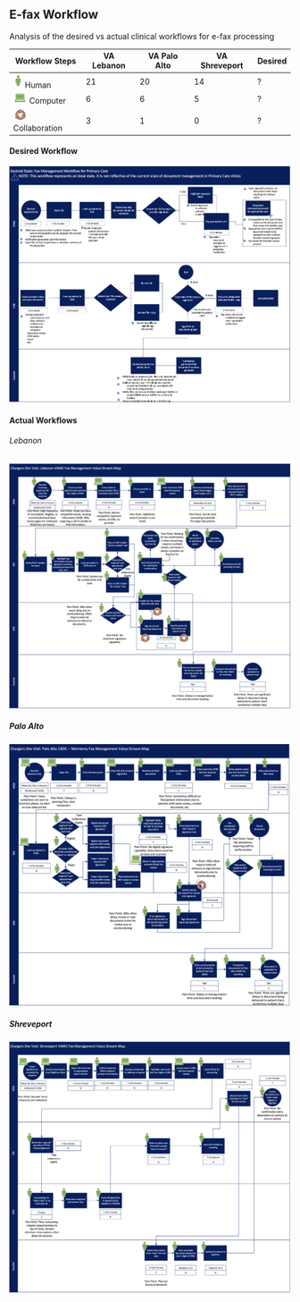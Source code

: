 ## E-fax Workflow

Analysis of the desired vs actual clinical workflows for e-fax processing


|  Workflow Steps    |VA Lebanon|VA Palo Alto|VA Shreveport|Desired|
|--------|-------|---------|----------|-------|
| ![](img/step-human_25.png) Human   | 21 | 20 | 14 | ? |
| ![](img/step-computer_25.png) Computer | 6  |  6 | 5  |  ? |   |
| ![](img/step-collaboration_25.png) Collaboration| 3  |  1 |  0  | ? |


#### Desired Workflow
![](img/vsm-desired_state.png)

#### Actual Workflows

###### Lebanon
![](img/vsm-lebanon.png)

##### Palo Alto
![](img/vsm-palo_alto.png)

##### Shreveport
![](img/vsm-shreveport.png)

